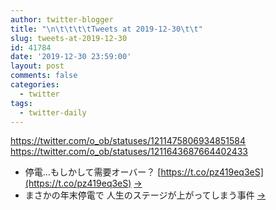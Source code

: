 ```yaml
---
author: twitter-blogger
title: "\n\t\t\t\tTweets at 2019-12-30\t\t"
slug: tweets-at-2019-12-30
id: 41784
date: '2019-12-30 23:59:00'
layout: post
comments: false
categories:
  - twitter
tags:
  - twitter-daily
---
```


https://twitter.com/o_ob/statuses/1211475806934851584 https://twitter.com/o_ob/statuses/1211643687664402433  

*   停電…もしかして需要オーバー？ [https://t.co/pz419eq3eS](https://t.co/pz419eq3eS) [->](https://twitter.com/o_ob/statuses/1211475806934851584)
*   まさかの年末停電で 人生のステージが上がってしまう事件 [->](https://twitter.com/o_ob/statuses/1211643687664402433)
